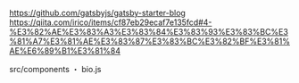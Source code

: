 https://github.com/gatsbyjs/gatsby-starter-blog
https://qiita.com/irico/items/cf87eb29ecaf7e135fcd#4-%E3%82%AE%E3%83%A3%E3%83%84%E3%83%93%E3%83%BC%E3%81%A7%E3%81%AE%E3%83%87%E3%83%BC%E3%82%BF%E3%81%AE%E6%89%B1%E3%81%84

src/components
  ・ bio.js
